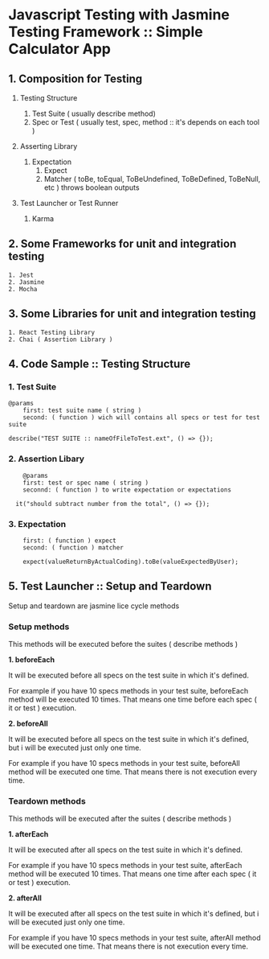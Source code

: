 # Javascript Testing with Jasmine Testing Framework :: Simple Calculator App

## 1. Composition for Testing

1. Testing Structure
    1. Test Suite ( usually describe method)
    2. Spec or Test ( usually test, spec, method :: it's depends on each tool )

2. Asserting Library
    1. Expectation
        1. Expect
        2. Matcher ( toBe, toEqual, ToBeUndefined, ToBeDefined, ToBeNull, etc ) throws boolean outputs
3. Test Launcher or Test Runner
    1. Karma
## 2. Some Frameworks for unit and integration testing
    1. Jest 
    2. Jasmine
    2. Mocha 
## 3. Some Libraries for unit and integration testing
    1. React Testing Library
    2. Chai ( Assertion Library )
## 4. Code Sample :: Testing Structure
### 1. Test Suite
```
@params
    first: test suite name ( string )
    second: ( function ) wich will contains all specs or test for test suite

describe("TEST SUITE :: nameOfFileToTest.ext", () => {});
```
### 2. Assertion Libary
```
    @params
    first: test or spec name ( string )
    seconnd: ( function ) to write expectation or expectations

  it("should subtract number from the total", () => {});
```
### 3. Expectation
```
    first: ( function ) expect
    second: ( function ) matcher

    expect(valueReturnByActualCoding).toBe(valueExpectedByUser);
```
## 5. Test Launcher :: Setup and Teardown

Setup and teardown are jasmine lice cycle methods 

### Setup methods

This methods will be executed before the suites ( describe methods )

**1. beforeEach**

It will be executed before all specs on the test suite in which it's defined.

For example if you have 10 specs methods in your test suite, beforeEach method will
be executed 10 times. That means one time before each spec ( it or test ) execution.

**2. beforeAll**

It will be executed before all specs on the test suite in which it's defined, but
i will be executed just only one time.

For example if you have 10 specs methods in your test suite, beforeAll method will
be executed one time. That means there is not execution every time.

### Teardown methods

This methods will be executed after the suites ( describe methods )

**1. afterEach**

It will be executed after all specs on the test suite in which it's defined.

For example if you have 10 specs methods in your test suite, afterEach method will
be executed 10 times. That means one time after each spec ( it or test ) execution.


**2. afterAll**

It will be executed after all specs on the test suite in which it's defined, but
i will be executed just only one time.

For example if you have 10 specs methods in your test suite, afterAll method will
be executed one time. That means there is not execution every time.